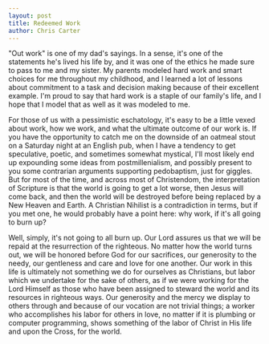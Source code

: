 ```yaml
---
layout: post
title: Redeemed Work
author: Chris Carter
---
```


"Out work" is one of my dad's sayings. In a sense, it's one of the statements he's lived his life by, and it was one of the ethics he made sure to pass to me and my sister. My parents modeled hard work and smart choices for me throughout my childhood, and I learned a lot of lessons about commitment to a task and decision making because of their excellent example. I'm proud to say that hard work is a staple of our family's life, and I hope that I model that as well as it was modeled to me.

For those of us with a pessimistic eschatology, it's easy to be a little vexed about work, how we work, and what the ultimate outcome of our work is. If you have the opportunity to catch me on the downside of an oatmeal stout on a Saturday night at an English pub, when I have a tendency to get speculative, poetic, and sometimes somewhat mystical, I'll most likely end up expounding some ideas from postmillenialism, and possibly present to you some contrarian arguments supporting pedobaptism, just for giggles. But for most of the time, and across most of Christendom, the interpretation of Scripture is that the world is going to get a lot worse, then Jesus will come back, and then the world will be destroyed before being replaced by a New Heaven and Earth. A Christian Nihilist is a contradiction in terms, but if you met one, he would probably have a point here: why work, if it's all going to burn up?

Well, simply, it's not going to all burn up. Our Lord assures us that we will be repaid at the resurrection of the righteous. No matter how the world turns out, we will be honored before God for our sacrifices, our generosity to the needy, our gentleness and care and love for one another. Our work in this life is ultimately not something we do for ourselves as Christians, but labor which we undertake for the sake of others, as if we were working for the Lord Himself as those who have been assigned to steward the world and its resources in righteous ways. Our generosity and the mercy we display to others through and because of our vocation are not trivial things; a worker who accomplishes his labor for others in love, no matter if it is plumbing or computer programming, shows something of the labor of Christ in His life and upon the Cross, for the world.
